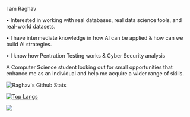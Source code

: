 I am Raghav

• Interested in working with real databases, real data science tools, and real-world datasets.

• I have intermediate knowledge in how AI can be applied & how can we build AI strategies. 

• I know how Pentration Testing works & Cyber Security analysis

A Computer Science student looking out for small opportunities that enhance me as an individual and
help me acquire a wider range of skills.


![Raghav's Github Stats](https://github-readme-stats.vercel.app/api?username=RaghavDabra&show_icons=true&theme=midnight-purple)

[![Top Langs](https://github-readme-stats.vercel.app/api/top-langs/?username=RaghavDabra&theme=midnight-purple&layout=compact)](https://github.com/RaghavDabra/github-readme-stats)



![](https://komarev.com/ghpvc/?username=RaghavDabra&color=blueviolet&style=plastic)
